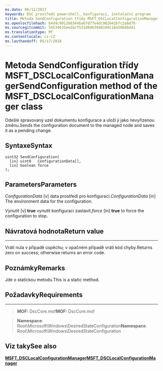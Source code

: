 ```yaml
---
ms.date: 06/12/2017
keywords: DSC prostředí powershell, konfiguraci, instalační program
title: Metoda SendConfiguration třídy MSFT_DSCLocalConfigurationManager
ms.openlocfilehash: b4d4c901268344ba67d77e4dc982042bfc2abd78
ms.sourcegitcommit: 54534635eedacf531d8d6344019dc16a50b8b441
ms.translationtype: MT
ms.contentlocale: cs-CZ
ms.lasthandoff: 05/17/2018
---
```

# <a name="sendconfiguration-method-of-the-msftdsclocalconfigurationmanager-class"></a><span data-ttu-id="cca0e-103">Metoda SendConfiguration třídy MSFT_DSCLocalConfigurationManager</span><span class="sxs-lookup"><span data-stu-id="cca0e-103">SendConfiguration method of the MSFT_DSCLocalConfigurationManager class</span></span>

<span data-ttu-id="cca0e-104">Odešle spravovaný uzel dokumentu konfigurace a uloží ji jako nevyřízenou změnu.</span><span class="sxs-lookup"><span data-stu-id="cca0e-104">Sends the configuration document to the managed node and saves it as a pending change.</span></span>

<a name="syntax"></a><span data-ttu-id="cca0e-105">Syntaxe</span><span class="sxs-lookup"><span data-stu-id="cca0e-105">Syntax</span></span>
------

```mof
uint32 SendConfiguration(
  [in] uint8   ConfigurationData[],
  [in] boolean force
);
```

<a name="parameters"></a><span data-ttu-id="cca0e-106">Parameters</span><span class="sxs-lookup"><span data-stu-id="cca0e-106">Parameters</span></span>
----------

<span data-ttu-id="cca0e-107">*ConfigurationData* \[v\] data prostředí pro konfiguraci.</span><span class="sxs-lookup"><span data-stu-id="cca0e-107">*ConfigurationData* \[in\] The environment data for the configuration.</span></span>

<span data-ttu-id="cca0e-108">*Vynutit* \[v\] **true** vynutit konfiguraci zastavit.</span><span class="sxs-lookup"><span data-stu-id="cca0e-108">*force* \[in\] **true** to force the configuration to stop.</span></span>

## <a name="return-value"></a><span data-ttu-id="cca0e-109">Návratová hodnota</span><span class="sxs-lookup"><span data-stu-id="cca0e-109">Return value</span></span>
------------

<span data-ttu-id="cca0e-110">Vrátí nula v případě úspěchu; v opačném případě vrátí kód chyby.</span><span class="sxs-lookup"><span data-stu-id="cca0e-110">Returns zero on success; otherwise returns an error code.</span></span>

## <a name="remarks"></a><span data-ttu-id="cca0e-111">Poznámky</span><span class="sxs-lookup"><span data-stu-id="cca0e-111">Remarks</span></span>

<span data-ttu-id="cca0e-112">Jde o statickou metodu.</span><span class="sxs-lookup"><span data-stu-id="cca0e-112">This is a static method.</span></span>

## <a name="requirements"></a><span data-ttu-id="cca0e-113">Požadavky</span><span class="sxs-lookup"><span data-stu-id="cca0e-113">Requirements</span></span>
------------
><span data-ttu-id="cca0e-114">**MOF:** DscCore.mof</span><span class="sxs-lookup"><span data-stu-id="cca0e-114">**MOF:** DscCore.mof</span></span>

><span data-ttu-id="cca0e-115">**Namespace**: Root\Microsoft\Windows\DesiredStateConfiguration</span><span class="sxs-lookup"><span data-stu-id="cca0e-115">**Namespace**: Root\Microsoft\Windows\DesiredStateConfiguration</span></span>


## <a name="see-also"></a><span data-ttu-id="cca0e-116">Viz taky</span><span class="sxs-lookup"><span data-stu-id="cca0e-116">See also</span></span>


[<span data-ttu-id="cca0e-117">**MSFT_DSCLocalConfigurationManager**</span><span class="sxs-lookup"><span data-stu-id="cca0e-117">**MSFT_DSCLocalConfigurationManager**</span></span>](msft-dsclocalconfigurationmanager.md)